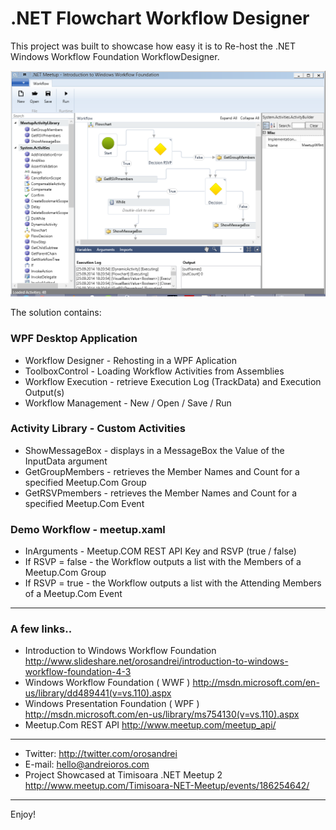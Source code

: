 .NET Flowchart Workflow Designer
==========================

This project was built to showcase how easy it is to Re-host the .NET Windows Workflow Foundation WorkflowDesigner. 

![Alt text](flowchart-workflow-designer.png?raw=true ".NET Flowchart Workflow Designer")

The solution contains:

### WPF Desktop Application
* Workflow Designer - Rehosting in a WPF Aplication
* ToolboxControl - Loading Workflow Activities from Assemblies
* Workflow Execution - retrieve Execution Log (TrackData) and Execution Output(s)
* Workflow Management - New / Open / Save / Run

### Activity Library - Custom Activities
* ShowMessageBox - displays in a MessageBox the Value of the InputData argument
* GetGroupMembers - retrieves the Member Names and Count for a specified Meetup.Com Group
* GetRSVPmembers - retrieves the Member Names and Count for a specified Meetup.Com Event

### Demo Workflow - meetup.xaml
* InArguments - Meetup.COM REST API Key and RSVP (true / false)
* If RSVP = false - the Workflow outputs a list with the Members of a Meetup.Com Group
* If RSVP = true - the Workflow outputs a list with the Attending Members of a Meetup.Com Event

***

### A few links..
* Introduction to Windows Workflow Foundation  http://www.slideshare.net/orosandrei/introduction-to-windows-workflow-foundation-4-3 
* Windows Workflow Foundation ( WWF ) http://msdn.microsoft.com/en-us/library/dd489441(v=vs.110).aspx 
* Windows Presentation Foundation ( WPF ) http://msdn.microsoft.com/en-us/library/ms754130(v=vs.110).aspx 
* Meetup.Com REST API http://www.meetup.com/meetup_api/ 

***

* Twitter: http://twitter.com/orosandrei
* E-mail: hello@andreioros.com
* Project Showcased at Timisoara .NET Meetup 2 http://www.meetup.com/Timisoara-NET-Meetup/events/186254642/

***

Enjoy!
